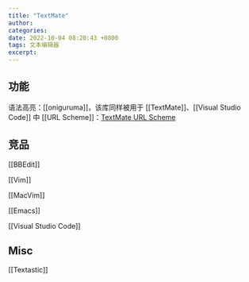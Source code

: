 ```yaml
---
title: "TextMate"
author: 
categories: 
date: 2022-10-04 08:20:43 +0800
tags: 文本编辑器
excerpt: 
---
```


## 功能

语法高亮：[[oniguruma]]，该库同样被用于 [[TextMate]]、[[Visual Studio Code]] 中
[[URL Scheme]]：[TextMate URL Scheme](https://macromates.com/textmate/manual/opening-files#url-scheme)


## 竞品

[[BBEdit]]

[[Vim]]

[[MacVim]]

[[Emacs]]

[[Visual Studio Code]]


## Misc

[[Textastic]]


